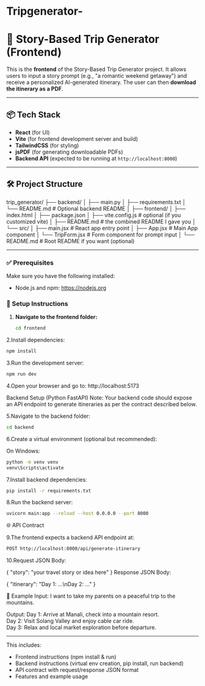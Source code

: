 # Tripgenerator-
# 🧳 Story-Based Trip Generator (Frontend)

This is the **frontend** of the Story-Based Trip Generator project. It allows users to input a story prompt (e.g., "a romantic weekend getaway") and receive a personalized AI-generated itinerary. The user can then **download the itinerary as a PDF**.

---

## 📦 Tech Stack

- **React** (for UI)
- **Vite** (for frontend development server and build)
- **TailwindCSS** (for styling)
- **jsPDF** (for generating downloadable PDFs)
- **Backend API** (expected to be running at `http://localhost:8000`)

---

## 🛠️ Project Structure

trip_generator/
├── backend/
│   ├── main.py
│   ├── requirements.txt
│   └── README.md                 # Optional backend README
│
├── frontend/
│   ├── index.html
│   ├── package.json
│   ├── vite.config.js            # optional (if you customized vite)
│   ├── README.md                 # the combined README I gave you
│   └── src/
│       ├── main.jsx              # React app entry point
│       ├── App.jsx               # Main App component
│       └── TripForm.jsx          # Form component for prompt input
│
└── README.md                    # Root README if you want (optional)



---


### ✅ Prerequisites

Make sure you have the following installed:

- Node.js and npm: https://nodejs.org

### 🔧 Setup Instructions

1. **Navigate to the frontend folder:**

   ```bash
   cd frontend

2.Install dependencies:
   ```bash
   npm install
   ```
3.Run the development server:

```bash
npm run dev
```
4.Open your browser and go to:
http://localhost:5173


Backend Setup (Python FastAPI)
Note: Your backend code should expose an API endpoint to generate itineraries as per the contract described below.

5.Navigate to the backend folder:

```bash
cd backend
```
6.Create a virtual environment (optional but recommended):

On Windows:

```bash
python -m venv venv
venv\Scripts\activate
```
7.Install backend dependencies:

```bash
pip install -r requirements.txt
```
8.Run the backend server:
```bash
uvicorn main:app --reload --host 0.0.0.0 --port 8000
```

🌐 API Contract

9.The frontend expects a backend API endpoint at:

```bash
POST http://localhost:8000/api/generate-itinerary
```
10.Request JSON Body:

{
  "story": "your travel story or idea here"
}
Response JSON Body:

{
  "itinerary": "Day 1: ...\nDay 2: ..."
}

📸 Example
Input:
I want to take my parents on a peaceful trip to the mountains.

Output:
Day 1: Arrive at Manali, check into a mountain resort.  
Day 2: Visit Solang Valley and enjoy cable car ride.  
Day 3: Relax and local market exploration before departure.


---

This includes:

- Frontend instructions (npm install & run)
- Backend instructions (virtual env creation, pip install, run backend)
- API contract with request/response JSON format
- Features and example usage

